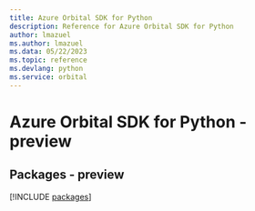 ```yaml
---
title: Azure Orbital SDK for Python
description: Reference for Azure Orbital SDK for Python
author: lmazuel
ms.author: lmazuel
ms.data: 05/22/2023
ms.topic: reference
ms.devlang: python
ms.service: orbital
---
```

# Azure Orbital SDK for Python - preview
## Packages - preview
[!INCLUDE [packages](orbital-index.md)]